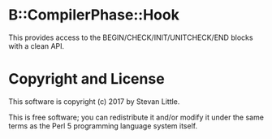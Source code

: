 # B::CompilerPhase::Hook

This provides access to the BEGIN/CHECK/INIT/UNITCHECK/END
blocks with a clean API.

# Copyright and License

This software is copyright (c) 2017 by Stevan Little.

This is free software; you can redistribute it and/or modify it under
the same terms as the Perl 5 programming language system itself.

